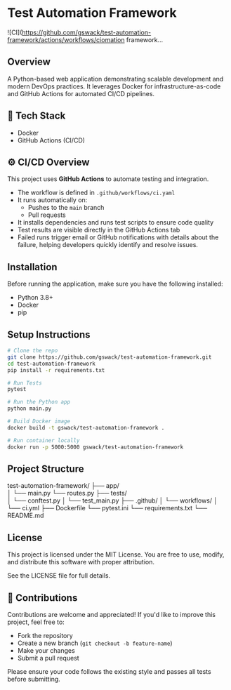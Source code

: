 # Test Automation Framework

![CI](https://github.com/gswack/test-automation-framework/actions/workflows/ciomation framework...

## Overview
A Python-based web application demonstrating scalable development and modern DevOps practices. It leverages Docker for infrastructure-as-code and GitHub Actions for automated CI/CD pipelines.

## 🧱 Tech Stack
- Docker  
- GitHub Actions (CI/CD)

## ⚙️ CI/CD Overview
This project uses **GitHub Actions** to automate testing and integration.
- The workflow is defined in `.github/workflows/ci.yaml`
- It runs automatically on:
  - Pushes to the `main` branch
  - Pull requests
- It installs dependencies and runs test scripts to ensure code quality
- Test results are visible directly in the GitHub Actions tab
- Failed runs trigger email or GitHub notifications with details about the failure, helping developers quickly identify and resolve issues.

## Installation
Before running the application, make sure you have the following installed:
- Python 3.8+
- Docker
- pip

## Setup Instructions 
```bash
# Clone the repo
git clone https://github.com/gswack/test-automation-framework.git
cd test-automation-framework
pip install -r requirements.txt 

# Run Tests
pytest

# Run the Python app
python main.py

# Build Docker image
docker build -t gswack/test-automation-framework .

# Run container locally
docker run -p 5000:5000 gswack/test-automation-framework
```

## Project Structure
test-automation-framework/
├── app/  
│   └── main.py
    └── routes.py
├── tests/  
│   └── conftest.py
│   └── test_main.py
├── .github/
│   └── workflows/
│       └── ci.yml
├── Dockerfile
└── pytest.ini
└── requirements.txt
└── README.md


## License
This project is licensed under the MIT License.
You are free to use, modify, and distribute this software with proper attribution.

See the LICENSE file for full details.

## 🤝 Contributions
Contributions are welcome and appreciated! If you'd like to improve this project, feel free to:

- Fork the repository
- Create a new branch (`git checkout -b feature-name`)
- Make your changes
- Submit a pull request

Please ensure your code follows the existing style and passes all tests before submitting.
